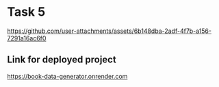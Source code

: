 # Task 5



https://github.com/user-attachments/assets/6b148dba-2adf-4f7b-a156-7291a16ac6f0

## Link for deployed project
https://book-data-generator.onrender.com
